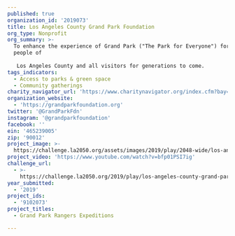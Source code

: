 ```yaml
---
published: true
organization_id: '2019073'
title: Los Angeles County Grand Park Foundation
org_type: Nonprofit
org_summary: >-
  To enhance the experience of Grand Park ("The Park for Everyone") for the
  people of 
   
   Los Angeles County and all visitors for generations to come.
tags_indicators:
  - Access to parks & green space
  - Community gatherings
charity_navigator_url: 'https://www.charitynavigator.org/index.cfm?bay=search.profile&ein=465239005'
organization_website:
  - 'https://grandparkfoundation.org'
twitter: '@GrandParkFdn'
instagram: '@grandparkfoundation'
facebook: ''
ein: '465239005'
zip: '90012'
project_image: >-
  https://challenge.la2050.org/assets/images/2019/play/2048-wide/los-angeles-county-grand-park-foundation.jpg
project_video: 'https://www.youtube.com/watch?v=bfp01PSI7ig'
challenge_url:
  - >-
    https://challenge.la2050.org/2019/play/los-angeles-county-grand-park-foundation/
year_submitted:
  - '2019'
project_ids:
  - '9102073'
project_titles:
  - Grand Park Rangers Expeditions

---
```

